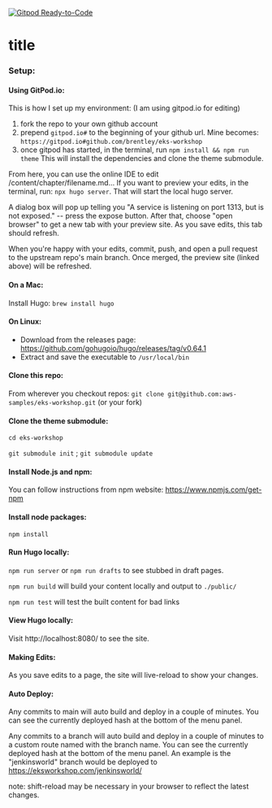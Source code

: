 [![Gitpod Ready-to-Code](https://img.shields.io/badge/Gitpod-Ready--to--Code-blue?logo=gitpod)](https://gitpod.io/#https://github.com/aws-samples/eks-workshop)

# title

### Setup:

#### Using GitPod.io:

This is how I set up my environment:
(I am using gitpod.io for editing)

1. fork the repo to your own github account
2. prepend `gitpod.io#` to the beginning of your github url. Mine becomes: `https://gitpod.io#github.com/brentley/eks-workshop`
3. once gitpod has started, in the terminal, run `npm install && npm run theme`
   This will install the dependencies and clone the theme submodule.

From here, you can use the online IDE to edit /content/chapter/filename.md...
If you want to preview your edits, in the terminal, run:
`npx hugo server`.
That will start the local hugo server.

A dialog box will pop up telling you "A service is listening on port 1313, but is not
exposed." -- press the expose button. After that, choose "open browser" to get a new
tab with your preview site. As you save edits, this tab should refresh.

When you're happy with your edits, commit, push, and open a pull request to the upstream
repo's main branch. Once merged, the preview site (linked above) will be refreshed.

#### On a Mac:

Install Hugo:
`brew install hugo`

#### On Linux:

- Download from the releases page: https://github.com/gohugoio/hugo/releases/tag/v0.64.1
- Extract and save the executable to `/usr/local/bin`

#### Clone this repo:

From wherever you checkout repos:
`git clone git@github.com:aws-samples/eks-workshop.git` (or your fork)

#### Clone the theme submodule:

`cd eks-workshop`

`git submodule init` ;
`git submodule update`

#### Install Node.js and npm:

You can follow instructions from npm website: https://www.npmjs.com/get-npm

#### Install node packages:

`npm install`

#### Run Hugo locally:

`npm run server`
or
`npm run drafts` to see stubbed in draft pages.

`npm run build` will build your content locally and output to `./public/`

`npm run test` will test the built content for bad links

#### View Hugo locally:

Visit http://localhost:8080/ to see the site.

#### Making Edits:

As you save edits to a page, the site will live-reload to show your changes.

#### Auto Deploy:

Any commits to main will auto build and deploy in a couple of minutes. You can see the currently
deployed hash at the bottom of the menu panel.

Any commits to a branch will auto build and deploy in a couple of minutes to a custom route named with the branch name. You can see the currently
deployed hash at the bottom of the menu panel.
An example is the "jenkinsworld" branch would be deployed to https://eksworkshop.com/jenkinsworld/

note: shift-reload may be necessary in your browser to reflect the latest changes.
